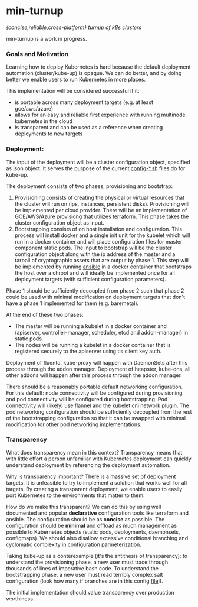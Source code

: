 # min-turnup

*{concise,reliable,cross-platform} turnup of k8s clusters*

min-turnup is a work in progress.

### Goals and Motivation

Learning how to deploy Kubernetes is hard because the default deployment automation (cluster/kube-up) is opaque. We can do better, and by doing better we enable users to run Kubernetes in more places.

This implementation will be considered successful if it:
* is portable across many deployment targets (e.g. at least gce/aws/azure)
* allows for an easy and reliable first experience with running multinode kubernetes in the cloud
* is transparent and can be used as a reference when creating deployments to new targets

### Deployment:

The input of the deployment will be a cluster configuration object, specified as json object. It serves the purpose of the current [config-*.sh](https://github.com/kubernetes/kubernetes/blob/master/cluster/gce/config-default.sh) files do for kube-up.

The deployment consists of two phases, provisioning and bootstrap:

1. Provisioning consists of creating the physical or virtual resources that the cluster will run on (ips, instances, persistent disks). Provisioning will be implemented per cloud provider. There will be an implementation of GCE/AWS/Azure provisiong that utilizes [terraform](https://www.terraform.io/). This phase takes the cluster configuration object as input.
2. Bootstrapping consists of on host installation and configuration. This process will install docker and a single init unit for the kubelet which will run in a docker container and will place configuration files for master component static pods. The input to bootstrap will be the cluster configuration object along with the ip address of the master and a tarball of cryptographic assets that are output by phase 1. This step will be implemented by running [ansible](http://docs.ansible.com/) in a docker container that bootstraps the host over a chroot and will ideally be implemented once for all deployment targets (with sufficient configuration parameters).

Phase 1 should be sufficiently decoupled from phase 2 such that phase 2 could be used with minimal modification on deployment targets that don't have a phase 1 implemented for them (e.g. baremetal).

At the end of these two phases:
* The master will be running a kubelet in a docker container and (apiserver, controller-manager, scheduler, etcd and addon-manager) in static pods.
* The nodes will be running a kubelet in a docker container that is registered securely to the apiserver using tls client key auth.

Deployment of fluentd, kube-proxy will happen with DaemonSets after this process through the addon manager. Deployment of heapster, kube-dns, all other addons will happen after this process through the addon manager.

There should be a reasonably portable default networking configuration. For this default: node connectivity will be configured during provisioning and pod connectivity will be configured during bootstrapping. Pod connectivity will (likely) use flannel and the kubelet cni network plugin. The pod networking configuration should be sufficiently decoupled from the rest of the bootstrapping configuration so that it can be swapped with minimal modification for other pod networking implementations.

### Transparency

What does transparency mean in this context? Transparency means that with little effort a person unfamiliar with Kubernetes deployment can quickly understand deployment by referencing the deployment automation.

Why is transparency important? There is a massive set of deployment targets. It is unfeasible to try to implement a solution that works well for all targets. By creating a transparent deployment, we enable users to easily port Kubernetes to the environments that matter to them.

How do we make this transparent? We can do this by using well documented and popular **declarative** configuration tools like terraform and ansible. The configuration should be as **concise** as possible. The configuration should be **minimal** and offload as much management as possible to Kubernetes objects (static pods, deployments, daemonsets, configmaps). We should also disallow excessive conditional branching and cyclomatic complexity in configuration parmeterization.

Taking kube-up as a conterexample (it's the antithesis of transparency): to understand the provisioning phase, a new user must trace through thousands of lines of imperative bash code. To understand the bootstrapping phase, a new user must read terribly complex salt configuration (look how many if branches are in this config [file](https://github.com/kubernetes/kubernetes/blob/master/cluster/saltbase/salt/docker/init.sls)!).

The initial implementation should value transparency over production worthiness.
